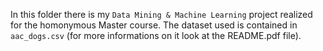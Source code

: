 In this folder there is my `Data Mining & Machine Learning` project realized for the homonymous Master course. The dataset used is contained in `aac_dogs.csv` (for more informations on it look at the README.pdf file).
